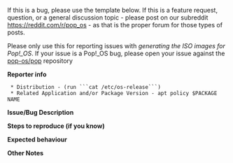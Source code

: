 If this is a bug, please use the template below. If this is a feature request, question, or a general discussion topic - please post on our subreddit https://reddit.com/r/pop_os - as that is the proper forum for those types of posts.

Please only use this for reporting issues with _generating the ISO images for Pop!\_OS_. If your issue is a Pop!\_OS bug, please open your issue against the [pop-os/pop](https://github.com/pop-os/pop/issues/new) repository

**Reporter info**

```
 * Distribution - (run ```cat /etc/os-release```)
 * Related Application and/or Package Version - apt policy $PACKAGE NAME
```


**Issue/Bug Description**



**Steps to reproduce (if you know)**



**Expected behaviour**



**Other Notes**


